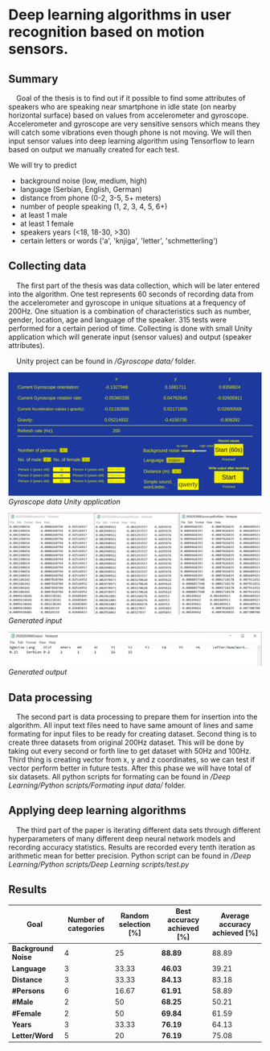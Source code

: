 # Deep learning algorithms in user recognition based on motion sensors.

## Summary
&nbsp;&nbsp;&nbsp;&nbsp;Goal of the thesis is to find out if it possible to find some attributes of speakers who are speaking near smartphone in idle state (on nearby horizontal surface) based on values from accelerometer and gyroscope. Accelerometer and gyroscope are very sensitive sensors which means they will catch some vibrations even though phone is not moving. We will then input sensor values into deep learning algorithm using Tensorflow to learn based on output we manually created for each test. 

  We will try to predict 
  * background noise (low, medium, high)
  * language (Serbian, English, German)
  * distance from phone (0-2, 3-5, 5+ meters)
  * number of people speaking (1, 2, 3, 4, 5, 6+)
  * at least 1 male
  * at least 1 female
  * speakers years (<18, 18-30, >30)
  * certain letters or words ('a', 'knjiga', 'letter', 'schmetterling')

## Collecting data
&nbsp;&nbsp;&nbsp;&nbsp;The first part of the thesis was data collection, which will be later entered into the algorithm. One test represents 60 seconds of recording data from the accelerometer and gyroscope in unique situations at a frequency of 200Hz. One situation is a combination of characteristics such as number, gender, location, age and language of the speaker. 315 tests were performed for a certain period of time. Collecting is done with small Unity application which will generate input (sensor values) and output (speaker attributes).

&nbsp;&nbsp;&nbsp;&nbsp;Unity project can be found in */Gyroscope data/* folder.
  
![](images/unity_data.jpg)
*Gyroscope data Unity application*
  
![](images/data.png)
*Generated input*  

![](images/Output.png)
*Generated output*

## Data processing
&nbsp;&nbsp;&nbsp;&nbsp;The second part is data processing to prepare them for insertion into the algorithm. All input text files need to have same amount of lines and same formating for input files to be ready for creating dataset. Second thing is to create three datasets from original 200Hz dataset. This will be done by taking out every second or forth line to get dataset with 50Hz and 100Hz. Third thing is creating vector from x, y and z coordinates, so we can test if vector perform better in future tests. After this phase we will have total of six datasets. 
All python scripts for formating can be found in */Deep Learning/Python scripts/Formating input data/* folder.


## Applying deep learning algorithms
&nbsp;&nbsp;&nbsp;&nbsp;The third part of the paper is iterating different data sets through different hyperparameters of many different deep neural network models and recording accuracy statistics. Results are recorded every tenth iteration as arithmetic mean for better precision. Python script can be found in */Deep Learning/Python scripts/Deep Learning scripts/test.py*

## Results

Goal | Number of categories | Random selection [%] | Best accuracy achieved [%] | Average accuracy achieved [%]
------------- | ------------- | ------------ | ------------- | ------------
**Background Noise** | 4 | 25 | **88.89** | 88.89
**Language** | 3 | 33.33 | **46.03** | 39.21
**Distance** | 3 | 33.33 | **84.13** | 83.18
**#Persons** | 6 | 16.67 | **61.91** | 58.89
**#Male** | 2 | 50 | **68.25** | 50.21
**#Female** | 2 | 50 | **69.84** | 61.59
**Years** | 3 | 33.33 | **76.19** | 64.13
**Letter/Word** | 5 | 20 | **76.19** | 75.08



